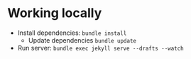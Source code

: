 # Working locally

- Install dependencies: `bundle install`
    - Update dependencies `bundle update`
- Run server: `bundle exec jekyll serve --drafts --watch`